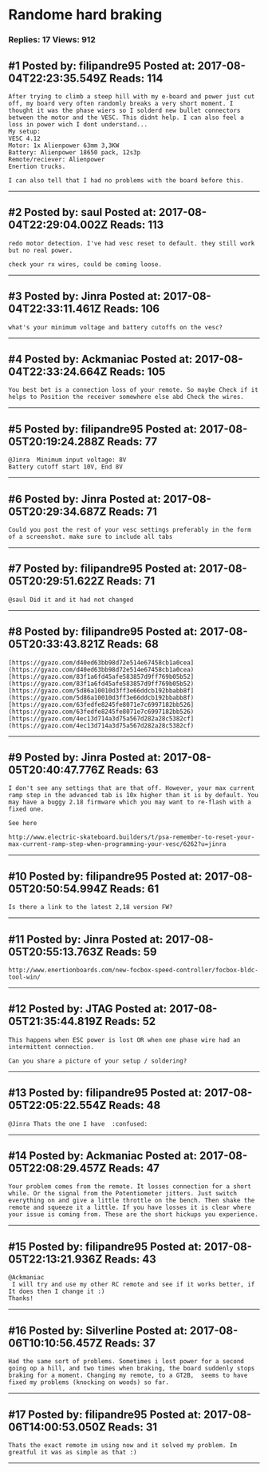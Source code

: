 # Randome hard braking

### Replies: 17 Views: 912

## \#1 Posted by: filipandre95 Posted at: 2017-08-04T22:23:35.549Z Reads: 114

```
After trying to climb a steep hill with my e-board and power just cut off, my board very often randomly breaks a very short moment. I thought it was the phase wiers so I solderd new bullet connectors between the motor and the VESC. This didnt help. I can also feel a loss in power wich I dont understand...
My setup:
VESC 4.12
Motor: 1x Alienpower 63mm 3,3KW
Battery: Alienpower 18650 pack, 12s3p
Remote/reciever: Alienpower
Enertion trucks.

I can also tell that I had no problems with the board before this.
```

---
## \#2 Posted by: saul Posted at: 2017-08-04T22:29:04.002Z Reads: 113

```
redo motor detection. I've had vesc reset to default. they still work but no real power.

check your rx wires, could be coming loose.
```

---
## \#3 Posted by: Jinra Posted at: 2017-08-04T22:33:11.461Z Reads: 106

```
what's your minimum voltage and battery cutoffs on the vesc?
```

---
## \#4 Posted by: Ackmaniac Posted at: 2017-08-04T22:33:24.664Z Reads: 105

```
You best bet is a connection loss of your remote. So maybe Check if it helps to Position the receiver somewhere else abd Check the wires.
```

---
## \#5 Posted by: filipandre95 Posted at: 2017-08-05T20:19:24.288Z Reads: 77

```
@Jinra  Minimum input voltage: 8V
Battery cutoff start 10V, End 8V
```

---
## \#6 Posted by: Jinra Posted at: 2017-08-05T20:29:34.687Z Reads: 71

```
Could you post the rest of your vesc settings preferably in the form of a screenshot. make sure to include all tabs
```

---
## \#7 Posted by: filipandre95 Posted at: 2017-08-05T20:29:51.622Z Reads: 71

```
@saul Did it and it had not changed
```

---
## \#8 Posted by: filipandre95 Posted at: 2017-08-05T20:33:43.821Z Reads: 68

```
[https://gyazo.com/d40ed63bb98d72e514e67458cb1a0cea](https://gyazo.com/d40ed63bb98d72e514e67458cb1a0cea)
[https://gyazo.com/83f1a6fd45afe583857d9ff769b05b52](https://gyazo.com/83f1a6fd45afe583857d9ff769b05b52)
[https://gyazo.com/5d86a10010d3ff3e66ddcb192bbabb8f](https://gyazo.com/5d86a10010d3ff3e66ddcb192bbabb8f)
[https://gyazo.com/63fedfe8245fe8071e7c6997182bb526](https://gyazo.com/63fedfe8245fe8071e7c6997182bb526)
[https://gyazo.com/4ec13d714a3d75a567d282a28c5382cf](https://gyazo.com/4ec13d714a3d75a567d282a28c5382cf)
```

---
## \#9 Posted by: Jinra Posted at: 2017-08-05T20:40:47.776Z Reads: 63

```
I don't see any settings that are that off. However, your max current ramp step in the advanced tab is 10x higher than it is by default. You may have a buggy 2.18 firmware which you may want to re-flash with a fixed one. 

See here

http://www.electric-skateboard.builders/t/psa-remember-to-reset-your-max-current-ramp-step-when-programming-your-vesc/6262?u=jinra
```

---
## \#10 Posted by: filipandre95 Posted at: 2017-08-05T20:50:54.994Z Reads: 61

```
Is there a link to the latest 2,18 version FW?
```

---
## \#11 Posted by: Jinra Posted at: 2017-08-05T20:55:13.763Z Reads: 59

```
http://www.enertionboards.com/new-focbox-speed-controller/focbox-bldc-tool-win/
```

---
## \#12 Posted by: JTAG Posted at: 2017-08-05T21:35:44.819Z Reads: 52

```
This happens when ESC power is lost OR when one phase wire had an intermittent connection.

Can you share a picture of your setup / soldering?
```

---
## \#13 Posted by: filipandre95 Posted at: 2017-08-05T22:05:22.554Z Reads: 48

```
@Jinra Thats the one I have  :confused:
```

---
## \#14 Posted by: Ackmaniac Posted at: 2017-08-05T22:08:29.457Z Reads: 47

```
Your problem comes from the remote. It losses connection for a short while. Or the signal from the Potentiometer jitters. Just switch everything on and give a little throttle on the bench. Then shake the remote and squeeze it a little. If you have losses it is clear where your issue is coming from. These are the short hickups you experience.
```

---
## \#15 Posted by: filipandre95 Posted at: 2017-08-05T22:13:21.936Z Reads: 43

```
@Ackmaniac
 I will try and use my other RC remote and see if it works better, if It does then I change it :)
Thanks!
```

---
## \#16 Posted by: Silverline Posted at: 2017-08-06T10:10:56.457Z Reads: 37

```
Had the same sort of problems. Sometimes i lost power for a second going op a hill, and two times when braking, the board suddenly stops braking for a moment. Changing my remote, to a GT2B,  seems to have fixed my problems (knocking on woods) so far.
```

---
## \#17 Posted by: filipandre95 Posted at: 2017-08-06T14:00:53.050Z Reads: 31

```
Thats the exact remote im using now and it solved my problem. Im greatful it was as simple as that :)
```

---
